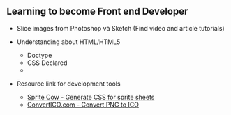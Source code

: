 ﻿Learning to become Front end Developer
---

+ Slice images from Photoshop và Sketch (Find video and article tutorials)
+ Understanding about HTML/HTML5
	- Doctype
	- CSS Declared
	- 

+ Resource link for development tools
	- [Sprite Cow - Generate CSS for sprite sheets](http://www.spritecow.com/)
	- [ConvertICO.com - Convert PNG to ICO](http://www.convertico.com/)